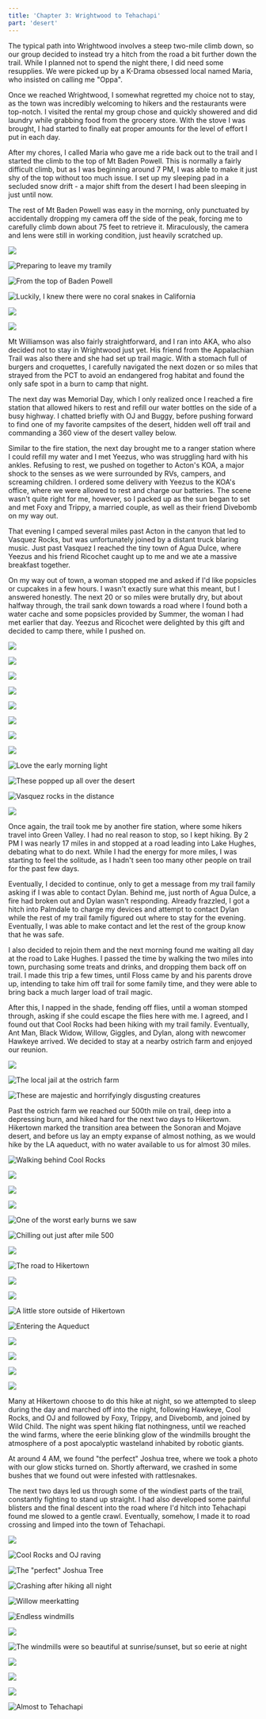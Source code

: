 ```yaml
---
title: 'Chapter 3: Wrightwood to Tehachapi'
part: 'desert'
---
```


<script lang="ts">
import Images from '$lib/components/Images.svelte';
</script>

The typical path into Wrightwood involves a steep two-mile climb down, so our group decided to instead try a hitch from the road
a bit further down the trail. While I planned not to spend the night there, I did need some resupplies. We were picked
up by a K-Drama obsessed local named Maria, who insisted on calling me "Oppa".

Once we reached Wrightwood, I somewhat regretted my choice not to stay, as the town was incredibly welcoming to hikers
and the restaurants were top-notch. I visited the rental my group chose and quickly showered and did laundry while
grabbing food from the grocery store. With the stove I was brought, I had started to finally eat proper amounts for the
level of effort I put in each day.

After my chores, I called Maria who gave me a ride back out to the trail and I started the climb to the top of Mt Baden
Powell. This is normally a fairly difficult climb, but as I was beginning around 7 PM, I was able to make it just shy of
the top without too much issue. I set up my sleeping pad in a secluded snow drift - a major shift from the desert I
had been sleeping in just until now.

The rest of Mt Baden Powell was easy in the morning, only punctuated by accidentally dropping my camera off the side of
the peak, forcing me to carefully climb down about 75 feet to retrieve it. Miraculously, the camera and lens were still
in working condition, just heavily scratched up.

![](https://cdn.jeeveshikedthepct.com/images/faec87b3-81db-403f-934f-853621710200.jpeg)

![Preparing to leave my tramily](https://cdn.jeeveshikedthepct.com/images/ea3b0305-fee1-4e9f-e17c-d4f02c056700.jpeg)

![From the top of Baden Powell](https://cdn.jeeveshikedthepct.com/images/071b08b1-30cf-4402-72ee-e0ba68a60700.jpeg)

![Luckily, I knew there were no coral snakes in California](https://cdn.jeeveshikedthepct.com/images/3e4b3e6c-5bc6-4208-9559-87e4b5ecaf00.jpeg)

![](https://cdn.jeeveshikedthepct.com/images/6d72677d-82fe-4b03-a1d8-4aba068df000.jpeg)

![](https://cdn.jeeveshikedthepct.com/images/fb0f3a3f-30b2-4099-7db1-ae610d9ca400.jpeg)

Mt Williamson was also fairly straightforward, and I ran into AKA, who also decided not to stay in Wrightwood just yet.
His friend from the Appalachian Trail was also there and she had set up trail magic. With a stomach full of burgers and
croquettes, I carefully navigated the next dozen or so miles that strayed from the PCT to avoid an endangered frog
habitat and found the only safe spot in a burn to camp that night.

The next day was Memorial Day, which I only realized once I reached a fire station that allowed hikers to rest and
refill our water bottles on the side of a busy highway. I chatted briefly with OJ and Buggy, before pushing forward to
find one of my favorite campsites of the desert, hidden well off trail and commanding a 360 view of the desert valley
below.

Similar to the fire station, the next day brought me to a ranger station where I could refill my water and I met Yeezus,
who was struggling hard with his ankles. Refusing to rest, we pushed on together to Acton's KOA, a major shock to the
senses as we were surrounded by RVs, campers, and screaming children. I ordered some delivery with Yeezus to the KOA's
office, where we were allowed to rest and charge our batteries. The scene wasn't quite right for me, however, so I
packed up as the sun began to set and met Foxy and Trippy, a married couple, as well as their friend Divebomb on my way
out.

That evening I camped several miles past Acton in the canyon that led to Vasquez Rocks, but was unfortunately joined by
a distant truck blaring music. Just past Vasquez I reached the tiny town of Agua Dulce, where Yeezus and his friend
Ricochet caught up to me and we ate a massive breakfast together.

On my way out of town, a woman stopped me and asked if I'd like popsicles or cupcakes in a few hours. I wasn't exactly
sure what this meant, but I answered honestly. The next 20 or so miles were brutally dry, but about halfway through, the
trail sank down towards a road where I found both a water cache and some popsicles provided by Summer, the woman I had
met earlier that day. Yeezus and Ricochet were delighted by this gift and decided to camp there, while I pushed on.

![](https://cdn.jeeveshikedthepct.com/images/8526e23c-a1f9-4e4c-edad-eb7a386bf500.jpeg)

![](https://cdn.jeeveshikedthepct.com/images/2e931ebc-25af-429a-4224-54af30f41c00.jpeg)

![](https://cdn.jeeveshikedthepct.com/images/6bf42fc1-e401-481e-aaa3-46b6e122f400.jpeg)

![](https://cdn.jeeveshikedthepct.com/images/c76a7e72-0ded-47cb-85bd-7239da7aae00.jpeg)

![](https://cdn.jeeveshikedthepct.com/images/e0dfb7fb-eafe-452a-7cdd-f807ed84d600.jpeg)

![](https://cdn.jeeveshikedthepct.com/images/6c70639c-97a1-411a-dc01-3904045d5500.jpeg)

![](https://cdn.jeeveshikedthepct.com/images/418009f3-03b0-4475-e73d-25f0fe5f2d00.jpeg)

![](https://cdn.jeeveshikedthepct.com/images/9cb9e072-0b25-44e5-bff7-4dff3d54e300.jpeg)

![Love the early morning light](https://cdn.jeeveshikedthepct.com/images/a73aaf9e-6767-4f6e-4078-dac8e555dc00.jpeg)

![These popped up all over the desert](https://cdn.jeeveshikedthepct.com/images/979a329a-324c-408f-d2e9-131178437300.jpeg)

![Vasquez rocks in the distance](https://cdn.jeeveshikedthepct.com/images/9e33f5d0-a982-47fa-acd9-7071707db000.jpeg)

![](https://cdn.jeeveshikedthepct.com/images/8bf8ba12-5908-4346-e38f-686df845c700.jpeg)

Once again, the trail took me by another fire station, where some hikers travel into Green Valley. I had no real reason
to stop, so I kept hiking. By 2 PM I was nearly 17 miles in and stopped at a road leading into Lake Hughes, debating what
to do next. While I had the energy for more miles, I was starting to feel the solitude, as I hadn't seen too many other
people on trail for the past few days.

Eventually, I decided to continue, only to get a message from my trail family asking if I was able to contact Dylan.
Behind me, just north of Agua Dulce, a fire had broken out and Dylan wasn't responding. Already frazzled, I got a hitch
into Palmdale to charge my devices and attempt to contact Dylan while the rest of my trail family figured out where to
stay for the evening. Eventually, I was able to make contact and let the rest of the group know that he was safe.

I also decided to rejoin them and the next morning found me waiting all day at the road to Lake Hughes. I passed the
time by walking the two miles into town, purchasing some treats and drinks, and dropping them back off on trail. I made
this trip a few times, until Floss came by and his parents drove up, intending to take him off trail for some
family time, and they were able to bring back a much larger load of trail magic.

After this, I napped in the shade, fending off flies, until a woman stomped through, asking if she could escape the
flies here with me. I agreed, and I found out that Cool Rocks had been hiking with my trail family. Eventually, Ant Man,
Black Widow, Willow, Giggles, and Dylan, along with newcomer Hawkeye arrived. We decided to stay at a nearby ostrich
farm and enjoyed our reunion.

![](https://cdn.jeeveshikedthepct.com/images/e9a1aa97-42b1-415e-5e5c-8636735fea00.jpeg)

![The local jail at the ostrich farm](https://cdn.jeeveshikedthepct.com/images/a94b56e8-4a45-4e62-1159-a437ee8dc400.jpeg)

![These are majestic and horrifyingly disgusting creatures](https://cdn.jeeveshikedthepct.com/images/455e2ce3-eea0-4bd5-d296-fa53a78a6300.jpeg)

Past the ostrich farm we reached our 500th mile on trail, deep into a depressing burn, and hiked hard for the next two
days to Hikertown. Hikertown marked the transition area between the Sonoran and Mojave desert, and before us lay an
empty expanse of almost nothing, as we would hike by the LA aqueduct, with no water available to us for almost 30 miles.

![Walking behind Cool Rocks](https://cdn.jeeveshikedthepct.com/images/d712b3ca-e337-47d1-eaa1-de133dcc7800.jpeg)

![](https://cdn.jeeveshikedthepct.com/images/22b19552-f249-4c02-b939-2067b0635400.jpeg)

![](https://cdn.jeeveshikedthepct.com/images/22f27a1b-2b12-4dad-e78f-577ee571c300.jpeg)

![](https://cdn.jeeveshikedthepct.com/images/c160c827-4ff5-4061-88ca-e879eddb8900.jpeg)

![One of the worst early burns we saw](https://cdn.jeeveshikedthepct.com/images/9adcb8f4-f95f-4e6f-8c38-b5b9c2038e00.jpeg)

![Chilling out just after mile 500](https://cdn.jeeveshikedthepct.com/images/249fbcf9-1219-4035-d208-d9826db90c00.jpeg)

![](https://cdn.jeeveshikedthepct.com/images/b8015b2e-da96-4775-dda1-ae32a5746300.jpeg)

![The road to Hikertown](https://cdn.jeeveshikedthepct.com/images/15e11ce1-f2a1-475b-0b50-1e3a6ee84000.jpeg)

![](https://cdn.jeeveshikedthepct.com/images/9ed26251-49fe-4171-e0fb-df34828fbc00.jpeg)

![](https://cdn.jeeveshikedthepct.com/images/e02efcc4-9a04-4b8c-e346-b88d2d221100.jpeg)

![A little store outside of Hikertown](https://cdn.jeeveshikedthepct.com/images/43a55018-1184-44c0-1b7f-8198dbbe7b00.jpeg)

![Entering the Aqueduct](https://cdn.jeeveshikedthepct.com/images/6953a544-99bf-413e-f3f3-86b3f9349f00.jpeg)

![](https://cdn.jeeveshikedthepct.com/images/f6c3abca-0740-4603-fd1a-6fc5b8cfdc00.jpeg)

![](https://cdn.jeeveshikedthepct.com/images/d40e666b-1ff2-40b2-8a70-e71be7a3ac00.jpeg)

![](https://cdn.jeeveshikedthepct.com/images/01ed2656-1296-44a7-76d1-c181140e2700.jpeg)

![](https://cdn.jeeveshikedthepct.com/images/647c5cfa-e1fc-47bb-78bf-3fdebed56000.jpeg)

Many at Hikertown choose to do this hike at night, so we attempted to sleep during the day and marched off into the
night, following Hawkeye, Cool Rocks, and OJ and followed by Foxy, Trippy, and Divebomb, and joined by Wild Child. The
night was spent hiking flat nothingness, until we reached the wind farms, where the eerie blinking glow of the windmills
brought the atmosphere of a post apocalyptic wasteland inhabited by robotic giants.

At around 4 AM, we found "the perfect" Joshua tree, where we took a photo with our glow sticks turned on. Shortly
afterward, we crashed in some bushes that we found out were infested with rattlesnakes.

The next two days led us through some of the windiest parts of the trail, constantly fighting to stand up straight. I
had also developed some painful blisters and the final descent into the road where I'd hitch into Tehachapi found me
slowed to a gentle crawl. Eventually, somehow, I made it to road crossing and limped into the town of Tehachapi.

![](https://cdn.jeeveshikedthepct.com/images/c81efeaf-e151-450a-cfba-778f10b2b200.jpeg)

![Cool Rocks and OJ raving](https://cdn.jeeveshikedthepct.com/images/e7b3d67c-6c8c-44af-fdac-18222e489900.jpeg)

![The \"perfect\" Joshua Tree](https://cdn.jeeveshikedthepct.com/images/432e7c4b-1378-4429-6624-0707e97ba400.jpeg)

![Crashing after hiking all night](https://cdn.jeeveshikedthepct.com/images/25a484f2-78d7-44dc-1aa6-7b6a1a5aef00.jpeg)

![Willow meerkatting](https://cdn.jeeveshikedthepct.com/images/9e332bd4-fc78-4df5-64d9-7a585ea5e700.jpeg)

![Endless windmills](https://cdn.jeeveshikedthepct.com/images/a6ff8f2e-555e-4e2b-0611-5adb56898800.jpeg)

![](https://cdn.jeeveshikedthepct.com/images/39781cd4-a6df-4fa4-c402-83cb0befde00.jpeg)

![The windmills were so beautiful at sunrise/sunset, but so eerie at night](https://cdn.jeeveshikedthepct.com/images/4e9648f1-c9ef-49d8-360f-701b231dac00.jpeg)

![](https://cdn.jeeveshikedthepct.com/images/fef2403b-bc33-4d64-e1dd-5c4e334baa00.jpeg)

![](https://cdn.jeeveshikedthepct.com/images/b87d0423-27dc-4031-3ba2-09ae5f66eb00.jpeg)

![](https://cdn.jeeveshikedthepct.com/images/a89177ee-a058-46c8-bbef-fe74c90dc300.jpeg)

![Almost to Tehachapi](https://cdn.jeeveshikedthepct.com/images/473b3419-a876-4df3-c780-d6f49a820900.jpeg)
